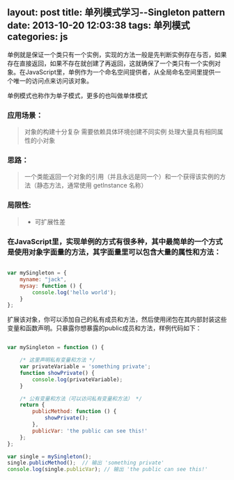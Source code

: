 layout: post
title: 单列模式学习--Singleton pattern
date: 2013-10-20 12:03:38
tags: 单列模式
categories: js
---

单例就是保证一个类只有一个实例，实现的方法一般是先判断实例存在与否，如果存在直接返回，如果不存在就创建了再返回，这就确保了一个类只有一个实例对象。在JavaScript里，单例作为一个命名空间提供者，从全局命名空间里提供一个唯一的访问点来访问该对象。

<!-- more -->

单例模式也称作为单子模式，更多的也叫做单体模式

### 应用场景：
> 对象的构建十分复杂
> 需要依赖具体环境创建不同实例
> 处理大量具有相同属性的小对象

### 思路：
> 一个类能返回一个对象的引用（并且永远是同一个）和一个获得该实例的方法（静态方法，通常使用 getInstance 名称）

### 局限性:
>- 可扩展性差

### 在JavaScript里，实现单例的方式有很多种，其中最简单的一个方式是使用对象字面量的方法，其字面量里可以包含大量的属性和方法：

```javascript

var mySingleton = {
    myname: "jack",
    mysay: function () {
        console.log('hello world');
    }
};

```

扩展该对象，你可以添加自己的私有成员和方法，然后使用闭包在其内部封装这些变量和函数声明。只暴露你想暴露的public成员和方法，样例代码如下：

```javascript

var mySingleton = function () {

    /* 这里声明私有变量和方法 */
    var privateVariable = 'something private';
    function showPrivate() {
        console.log(privateVariable);
    }

    /* 公有变量和方法（可以访问私有变量和方法） */
    return {
        publicMethod: function () {
            showPrivate();
        },
        publicVar: 'the public can see this!'
    };
};

var single = mySingleton();
single.publicMethod();  // 输出 'something private'
console.log(single.publicVar); // 输出 'the public can see this!'

```
